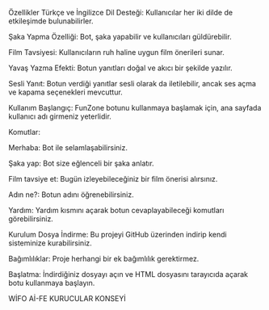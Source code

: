 Özellikler
Türkçe ve İngilizce Dil Desteği: Kullanıcılar her iki dilde de etkileşimde bulunabilirler.

Şaka Yapma Özelliği: Bot, şaka yapabilir ve kullanıcıları güldürebilir.

Film Tavsiyesi: Kullanıcıların ruh haline uygun film önerileri sunar.

Yavaş Yazma Efekti: Botun yanıtları doğal ve akıcı bir şekilde yazılır.

Sesli Yanıt: Botun verdiği yanıtlar sesli olarak da iletilebilir, ancak ses açma ve kapama seçenekleri mevcuttur.

Kullanım
Başlangıç: FunZone botunu kullanmaya başlamak için, ana sayfada kullanıcı adı girmeniz yeterlidir.

Komutlar:

Merhaba: Bot ile selamlaşabilirsiniz.

Şaka yap: Bot size eğlenceli bir şaka anlatır.

Film tavsiye et: Bugün izleyebileceğiniz bir film önerisi alırsınız.

Adın ne?: Botun adını öğrenebilirsiniz.

Yardım: Yardım kısmını açarak botun cevaplayabileceği komutları görebilirsiniz.

Kurulum
Dosya İndirme: Bu projeyi GitHub üzerinden indirip kendi sisteminize kurabilirsiniz.

Bağımlılıklar: Proje herhangi bir ek bağımlılık gerektirmez.

Başlatma: İndirdiğiniz dosyayı açın ve HTML dosyasını tarayıcıda açarak botu kullanmaya başlayın.

WİFO Aİ-FE KURUCULAR KONSEYİ

